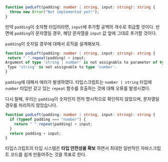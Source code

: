 ```typescript
function padLeft(padding: number | string, input: string): string {
  throw new Error("Not implemented yet!");
}
```

만약 `padding`이 숫자형 타입이라면, `input`에 추가할 공백의 개수로 취급할 것이다. 반면에 `padding`이 문자열일 경우, 해당 문자열을 `input` 값 앞에 그대로 추가할 것이다.

 `padding`이 숫자일 경우에 대해서 로직을 설계해보자.

 ```typescript
function padLeft(padding: number | string, input: string): string {
  return " ".repeat(padding) + input;
Argument of type 'string | number' is not assignable to parameter of type 'number'.
  Type 'string' is not assignable to type 'number'.
}
```

`padding`에 대해서 에러가 발생하였다. 타입스크립트는 `number | string` 타입에 `number` 타입만 갖고 있는 `repeat` 함수를 호출하는 것에 대해 오류를 발생시켰다.

다시 말해, 우리는 `padding`이 숫자인지 먼저 명시적으로 확인하지 않았으며, 문자열일 경우를 처리하지 않았습니다.

```typescript
function padLeft(padding: number | string, input: string): string {
  if (typeof padding === "number") {
    return " ".repeat(padding) + input;
  }
  return padding + input;
}
```

타입스크립트의 타입 시스템은 **타입 안전성을 확보** 하면서 최대한 일반적인 자바스크립트 코드를 쉽게 만들어주는 것을 목표로 한다.
